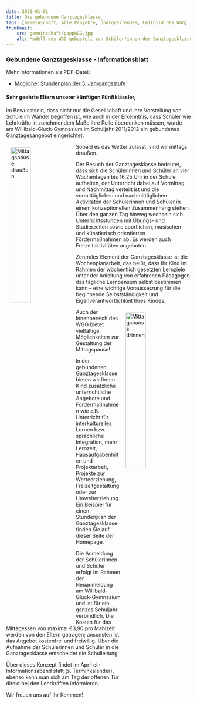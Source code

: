 ```yaml
---
date: 2020-01-01
title: Die gebundene Ganztagesklasse
tags: [Gemeinschaft, Alle Projekte, Übergreifendes, Leitbild des WGG]
thumbnail: 
    src: gemeinschaft/pappWGG.jpg
    alt: Modell des WGG gebastelt von Schüler*innen der Ganztagesklasse
---
```



### Gebundene Ganztagesklasse - Informationsblatt

Mehr Informationen als PDF-Datei:
- <a href="/documents/stundenplan.pdf" target = "_blank">Möglicher Stundenplan der 5. Jahrgangsstufe</a>

#### Sehr geehrte Eltern unserer künftigen Fünftklässler,

<p>
  im Bewusstsein, dass nicht nur die Gesellschaft und ihre Vorstellung
  von Schule im Wandel begriffen ist, wie auch in der Erkenntnis,
  dass Schüler wie Lehrkräfte in zunehmendem Maße ihre Rolle
  überdenken müssen, wurde am Willibald-Gluck-Gymnasium im Schuljahr
  2011/2012 ein gebundenes Ganztagesangebot eingerichtet.
</p>
<img src="/images/gemeinschaft/15_gt_mittag1.jpg" alt="Mittagspause draußen" style="width:33%;margin:10px 12px;float:left"/>
Sobald es das Wetter zulässt, sind wir mittags draußen.

<p>
  Der Besuch der Ganztagesklasse bedeutet, dass sich die Schülerinnen
  und Schüler an vier Wochentagen bis 16.25 Uhr in der Schule
  aufhalten, der Unterricht dabei auf Vormittag und Nachmittag
  verteilt ist und die vormittäglichen und nachmittäglichen
  Aktivitäten der Schülerinnen und Schüler in einem konzeptionellen
  Zusammenhang stehen. Über den ganzen Tag hinweg wechseln sich
  Unterrichtsstunden mit Übungs- und Studierzeiten sowie sportlichen,
  musischen und künstlerisch orientierten Fördermaßnahmen ab. Es
  werden auch Freizeitaktivitäten angeboten.
</p>
<p>
  Zentrales Element der Ganztagesklasse ist die Wochenplanarbeit, das
  heißt, dass Ihr Kind im Rahmen der wöchentlich gesetzten Lernziele
  unter der Anleitung von erfahrenen Pädagogen das tägliche Lernpensum
  selbst bestimmen kann – eine wichtige Voraussetzung für die
  beginnende Selbstständigkeit und Eigenverantwortlichkeit Ihres
  Kindes.
</p>
<img src="/images/gemeinschaft/15_gt_mittag2.jpg" alt="Mittagspause drinnen" style="width:33%;margin: 10px 12px;float:right"/>
Auch der Innenbereich des WGG bietet vielfältige Möglichkeiten zur Gestaltung der Mittagspause!
</p>
<p>
  In der gebundenen Ganztagesklasse bieten wir Ihrem Kind zusätzliche
  unterrichtliche Angebote und Fördermaßnahmen wie z.B. Unterricht für
  interkulturelles Lernen bzw. sprachliche Integration, mehr Lernzeit,
  Hausaufgabenhilfen und Projektarbeit, Projekte zur Werteerziehung,
  Freizeitgestaltung oder zur Umwelterziehung. Ein Beispiel für einen
  Stundenplan der Ganztagesklasse finden Sie auf dieser Seite der
  Homepage.
</p>
<p>
  Die Anmeldung der Schülerinnen und Schüler erfolgt im Rahmen der
  Neuanmeldung am Willibald-Gluck-Gymnasium und ist für ein ganzes
  Schuljahr verbindlich. Die Kosten für das Mittagessen von maximal
  €3,90 pro Mahlzeit werden von den Eltern getragen; ansonsten
  ist das Angebot kostenfrei und freiwillig. Über die Aufnahme der
  Schülerinnen und Schüler in die Ganztagesklasse entscheidet die
  Schulleitung.
</p>
<p>
  Über dieses Konzept findet im April ein Informationsabend statt
  (s. Terminkalender), ebenso kann man sich am Tag der offenen Tür
  direkt bei den Lehrkräften informieren.
</p>

<p>
  Wir freuen uns auf Ihr Kommen!
</p>
